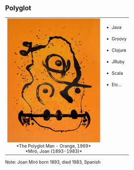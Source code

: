 ##  Polyglot

<table cellspacing="50">
<tr>
<td style="text-align: center;">
<img src="lib/assets/images/miro1591.jpg" width="300" height="400"/>
<br/>
<div style="text-align: center;">
*The Polyglot Man - Orange, 1969*
<br/>
*Miró, Joan (1893-1983)*
</div>
</td>
<td style="vertical-align: top;">
<div>
<ul class="polyglot"> <!-- .element: class="fragment" data-fragment-index="1" -->
<li style="margin: 20px 0">Java</li>
<li style="margin: 20px 0">Groovy</li>
<li style="margin: 20px 0">Clojure</li>
<li style="margin: 20px 0">JRuby</li>
<li style="margin: 20px 0">Scala</li>
<li style="margin: 20px 0">Etc...</li>
</ul>
</div>
</td>
</tr>
</table>

Note:
    Joan Miró born 1893, died 1983, Spanish
